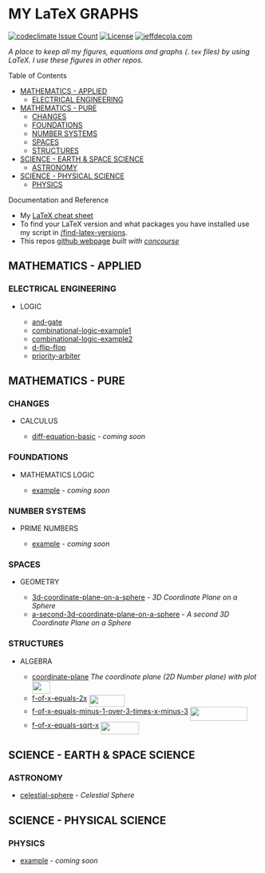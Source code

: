 # MY LaTeX GRAPHS

[![codeclimate Issue Count](https://codeclimate.com/github/JeffDeCola/my-latex-graphs/badges/issue_count.svg)](https://codeclimate.com/github/JeffDeCola/my-latex-graphs/issues)
[![License](http://img.shields.io/:license-mit-blue.svg)](http://jeffdecola.mit-license.org)
[![jeffdecola.com](https://img.shields.io/badge/website-jeffdecola.com-blue)](https://jeffdecola.com)

_A place to keep all my figures, equations
 and graphs (`.tex` files) by using LaTeX.
I use these figures in other repos._

Table of Contents

* [MATHEMATICS - APPLIED](https://github.com/JeffDeCola/my-latex-graphs#mathematics---applied)
  * [ELECTRICAL ENGINEERING](https://github.com/JeffDeCola/my-latex-graphs#electrical-engineering)
* [MATHEMATICS - PURE](https://github.com/JeffDeCola/my-latex-graphs#mathematics---pure)
  * [CHANGES](https://github.com/JeffDeCola/my-latex-graphs#changes)
  * [FOUNDATIONS](https://github.com/JeffDeCola/my-latex-graphs#foundations)
  * [NUMBER SYSTEMS](https://github.com/JeffDeCola/my-latex-graphs#number-systems)
  * [SPACES](https://github.com/JeffDeCola/my-latex-graphs#spaces)
  * [STRUCTURES](https://github.com/JeffDeCola/my-latex-graphs#structures)
* [SCIENCE - EARTH & SPACE SCIENCE](https://github.com/JeffDeCola/my-latex-graphs#science---earth--space-science)
  * [ASTRONOMY](https://github.com/JeffDeCola/my-latex-graphs#astronomy)
* [SCIENCE - PHYSICAL SCIENCE](https://github.com/JeffDeCola/my-latex-graphs#science---physical-science)
  * [PHYSICS](https://github.com/JeffDeCola/my-latex-graphs#physics)
  
Documentation and Reference

* My
  [LaTeX cheat sheet](https://github.com/JeffDeCola/my-cheat-sheets/tree/master/software/development/languages/latex-cheat-sheet)
* To find your LaTeX version and what packages you have installed use
  my script in
  [/find-latex-versions](https://github.com/JeffDeCola/my-latex-graphs/tree/master/find-latex-versions).
* This repos
  [github webpage](https://jeffdecola.github.io/my-latex-graphs/)
  _built with
  [concourse](https://github.com/JeffDeCola/my-latex-graphs/blob/master/ci-README.md)_

## MATHEMATICS - APPLIED

### ELECTRICAL ENGINEERING

* LOGIC

  * [and-gate](https://github.com/JeffDeCola/my-latex-graphs/tree/master/mathematics/applied/electrical-engineering/logic/and-gate)
  * [combinational-logic-example1](https://github.com/JeffDeCola/my-latex-graphs/tree/master/mathematics/applied/electrical-engineering/logic/combinational-logic-example1)
  * [combinational-logic-example2](https://github.com/JeffDeCola/my-latex-graphs/tree/master/mathematics/applied/electrical-engineering/logic/combinational-logic-example2)
  * [d-flip-flop](https://github.com/JeffDeCola/my-latex-graphs/tree/master/mathematics/applied/electrical-engineering/logic/d-flip-flop)
  * [priority-arbiter](https://github.com/JeffDeCola/my-latex-graphs/tree/master/mathematics/applied/electrical-engineering/logic/priority-arbiter)

## MATHEMATICS - PURE

### CHANGES

* CALCULUS

  * [diff-equation-basic](https://github.com/JeffDeCola/my-latex-graphs/tree/master/mathematics/pure/changes/calculus/diff-equation-basic) -
    _coming soon_

### FOUNDATIONS

* MATHEMATICS LOGIC

  * [example](https://github.com/JeffDeCola/my-latex-graphs/tree/master/mathematics/pure/foundations/mathematics-logic/example) -
    _coming soon_

### NUMBER SYSTEMS

* PRIME NUMBERS

  * [example](https://github.com/JeffDeCola/my-latex-graphs/tree/master/mathematics/pure/number-systems/prime-numbers/example) -
    _coming soon_

### SPACES

* GEOMETRY

  * [3d-coordinate-plane-on-a-sphere](https://github.com/JeffDeCola/my-latex-graphs/tree/master/mathematics/pure/spaces/geometry/3d-coordinate-plane-on-a-sphere) -
    _3D Coordinate Plane on a Sphere_
  * [a-second-3d-coordinate-plane-on-a-sphere](https://github.com/JeffDeCola/my-latex-graphs/tree/master/mathematics/pure/spaces/geometry/a-second-3d-coordinate-plane-on-a-sphere) -
    _A second 3D Coordinate Plane on a Sphere_

### STRUCTURES

* ALGEBRA

  * [coordinate-plane](https://github.com/JeffDeCola/my-latex-graphs/tree/master/mathematics/pure/structures/algebra/coordinate-plane) _The coordinate plane (2D Number plane) with plot_ <img src="svgs/c2b3cecb67a773c47721114a4b95184e.svg?invert_in_darkmode" align=middle width=36.52973609999999pt height=24.65753399999998pt/>
  * [f-of-x-equals-2x](https://github.com/JeffDeCola/my-latex-graphs/tree/master/mathematics/pure/structures/algebra/f-of-x-equals-2x) <img src="svgs/1c9d6807786d5d3d1c49ccb5c3b6556f.svg?invert_in_darkmode" align=middle width=71.52966314999999pt height=24.65753399999998pt/>
  * [f-of-x-equals-minus-1-over-3-times-x-minus-3](https://github.com/JeffDeCola/my-latex-graphs/tree/master/mathematics/pure/structures/algebra/f-of-x-equals-minus-1-over-3-times-x-minus-3) <img src="svgs/03245464a2f5dfd20e1017d0c6a2d9f2.svg?invert_in_darkmode" align=middle width=114.90402495pt height=27.77565449999998pt/>
  * [f-of-x-equals-sqrt-x](https://github.com/JeffDeCola/my-latex-graphs/tree/master/mathematics/pure/structures/algebra/f-of-x-equals-sqrt-x) <img src="svgs/ac95dfbba07837bc60d1bd101cd4a439.svg?invert_in_darkmode" align=middle width=77.00912505pt height=24.995338500000003pt/>

## SCIENCE - EARTH & SPACE SCIENCE

### ASTRONOMY

* [celestial-sphere](https://github.com/JeffDeCola/my-latex-graphs/tree/master/science/earth-and-space-science/astronomy/celestial-sphere) -
  _Celestial Sphere_

## SCIENCE - PHYSICAL SCIENCE

### PHYSICS

* [example](https://github.com/JeffDeCola/my-latex-graphs/tree/master/science/physical-science/physics) -
  _coming soon_
